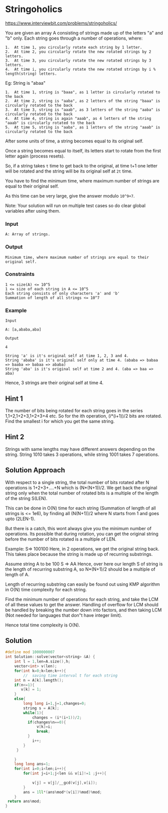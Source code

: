 # Stringoholics

https://www.interviewbit.com/problems/stringoholics/

You are given an array A consisting of strings made up of the letters "a" and "b" only. 
Each string goes through a number of operations, where:

```
1.	At time 1, you circularly rotate each string by 1 letter.
2.	At time 2, you circularly rotate the new rotated strings by 2 letters.
3.	At time 3, you circularly rotate the new rotated strings by 3 letters.
4.	At time i, you circularly rotate the new rotated strings by i % length(string) letters.
```

Eg: String is "abaa"

```
1.	At time 1, string is "baaa", as 1 letter is circularly rotated to the back
2.	At time 2, string is "aaba", as 2 letters of the string "baaa" is circularly rotated to the back
3.	At time 3, string is "aaab", as 3 letters of the string "aaba" is circularly rotated to the back
4.	At time 4, string is again "aaab", as 4 letters of the string "aaab" is circularly rotated to the back
5.	At time 5, string is "aaba", as 1 letters of the string "aaab" is circularly rotated to the back
```

After some units of time, a string becomes equal to its original self.

Once a string becomes equal to itself, its letters start to rotate from the first letter again (process resets).

So, if a string takes `t` time to get back to the original, at time t+1 one letter
will be rotated and the string will be its original self at `2t` time.

You have to find the minimum time, where maximum number of strings are equal to their original self.

As this time can be very large, give the answer modulo `10^9+7`.

Note: Your solution will run on multiple test cases so do clear global variables after using them.

### Input
```
A: Array of strings.
```
### Output
```
Minimum time, where maximum number of strings are equal to their original self.
```
### Constraints
```
1 <= size(A) <= 10^5
1 <= size of each string in A <= 10^5
Each string consists of only characters 'a' and 'b'
Summation of length of all strings <= 10^7
```

### Example

```
Input

A: [a,ababa,aba]

Output

4

String 'a' is it's original self at time 1, 2, 3 and 4.
String 'ababa' is it's original self only at time 4. (ababa => babaa => baaba => babaa => ababa)
String 'aba' is it's original self at time 2 and 4. (aba => baa => aba)
```
Hence, 3 strings are their original self at time 4.

## Hint 1

The number of bits being rotated for each string goes in the series 1,1+2,1+2+3,1+2+3+4 etc. So for the ith operation, (i*(i+1))/2 bits are rotated. 
Find the smallest i for which you get the same string.

## Hint 2

Strings with same lengths may have different answers depending on the string. 
String 1010 takes 3 operations, while string 1001 takes 7 operations.

## Solution Approach

With respect to a single string, the total number of bits rotated after N operations is 1+2+3+....+N which is (N*(N+1))/2. 
We get back the original string only when the total number of rotated bits is a multiple of the length of the string S(LEN).

This can be done in O(N) time for each string (Summation of length of all strings is <= 1e6), by finding all (N(N+1))/2 where N starts from 1 and goes upto (2LEN-1).

But there is a catch, this wont always give you the minimum number of operations. 
Its possible that during rotation, you can get the original string before the number of bits rotated is a multiple of LEN.

Example: S=> 100100 
Here, in 2 operations, we get the original string back. 
This takes place because the string is made up of recurring substrings.

Assume string A to be 100 
S => AA 
Hence, over here our length S of string is the length of recurring substring A, so N*(N+1)/2 should be a multiple of length of A.

Length of recurring substring can easily be found out using KMP algorithm in O(N) time complexity for each string.

Find the minimum number of operations for each string, and take the LCM of all these values to get the answer.
Handling of overflow for LCM should be handled by breaking the number down into factors, and then taking LCM (Not needed for languages that don"t have integer limit).

Hence total time complexity is O(N).


## Solution

```cpp
#define mod 1000000007
int Solution::solve(vector<string> &A) {
    int l = 1,len=A.size(),h;
    vector<int> v(len);
    for(int k=0;k<len;k++){
        //  saving time interval t for each string
    int n = A[k].length(); 
    if(n<=1){ 
       v[k] = 1;
    }
    else{
        long long i=1,j=1,changes=0;
        string s = A[k];
        while(1){
            changes = (i*(i+1))/2; 
          if(changes%n==0){
              v[k]=i;
              break;
          }
            i++;
        }
     } 
     
    }
    long long ans=1;
    for(int i=0;i<len;i++){
        for(int j=i+1;j<len && v[i]!=1 ;j++){
            
            v[j] = v[j]/__gcd(v[j],v[i]);
        }
        ans = 1ll*(ans%mod*(v[i])%mod)%mod;
    }
 return ans%mod;
}
```
